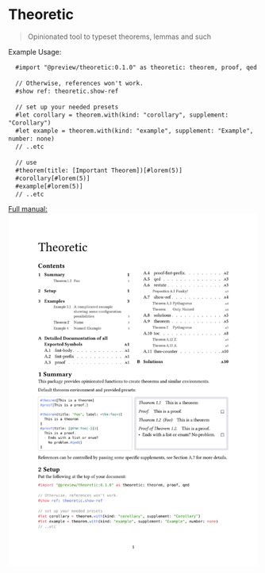# Theoretic

> Opinionated tool to typeset theorems, lemmas and such

Example Usage:
```typ
  #import "@preview/theoretic:0.1.0" as theoretic: theorem, proof, qed

  // Otherwise, references won't work.
  #show ref: theoretic.show-ref

  // set up your needed presets
  #let corollary = theorem.with(kind: "corollary", supplement: "Corollary")
  #let example = theorem.with(kind: "example", supplement: "Example", number: none)
  // ..etc

  // use
  #theorem(title: [Important Theorem])[#lorem(5)]
  #corollary[#lorem(5)]
  #example[#lorem(5)]
  // ..etc
```

[Full manual: ![first page of the documentation](https://github.com/nleanba/typst-theoretic/raw/refs/heads/main/preview.svg)](https://github.com/nleanba/typst-theoretic/blob/main/main.pdf)

<!-- [Full manual: ![first page of the documentation](https://github.com/nleanba/typst-theoretic/raw/refs/tags/v0.1.1/preview.svg)](https://github.com/nleanba/typst-theoretic/blob/v0.1.0/main.pdf) ->